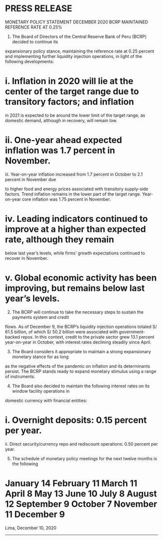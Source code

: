 # PRESS RELEASE

 MONETARY POLICY STATEMENT DECEMBER 2020
 BCRP MAINTAINED REFERENCE RATE AT 0.25%

1. The Board of Directors of the Central Reserve Bank of Peru (BCRP) decided to continue its

expansionary policy stance, maintaining the reference rate at 0.25 percent and implementing
further liquidity injection operations, in light of the following developments:

# i. Inflation in 2020 will lie at the center of the target range due to transitory factors; and inflation

in 2021 is expected to be around the lower limit of the target range, as domestic demand,
although in recovery, will remain low.

# ii. One-year ahead expected inflation was 1.7 percent in November.
 iii. Year-on-year inflation increased from 1.7 percent in October to 2.1 percent in November due

to higher food and energy prices associated with transitory supply-side factors. Trend inflation
remains in the lower part of the target range. Year-on-year core inflation was 1.75 percent in
November.

# iv. Leading indicators continued to improve at a higher than expected rate, although they remain

below last year’s levels, while firms’ growth expectations continued to recover in November.

# v. Global economic activity has been improving, but remains below last year’s levels.

2. The BCRP will continue to take the necessary steps to sustain the payments system and credit

flows. As of December 9, the BCRP’s liquidity injection operations totaled S/ 61.5 billion, of which
S/ 50.2 billion were associated with government-backed repos. In this context, credit to the private
sector grew 13.1 percent year-on-year in October, with interest rates declining steadily since April.

3. The Board considers it appropriate to maintain a strong expansionary monetary stance for as long

as the negative effects of the pandemic on inflation and its determinants persist. The BCRP stands
ready to expand monetary stimulus using a range of instruments.

4. The Board also decided to maintain the following interest rates on its window facility operations in

domestic currency with financial entities:

# i. Overnight deposits: 0.15 percent per year.
 ii. Direct security/currency repo and rediscount operations: 0.50 percent per year.

5. The schedule of monetary policy meetings for the next twelve months is the following

# January 14     February 11      March 11 April 8         May 13         June 10 July 8          August 12       September 9 October 7       November 11    December 9   

Lima, December 10, 2020


-----


